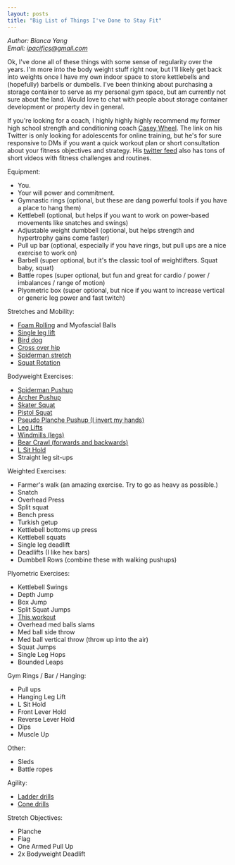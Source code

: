```yaml
---
layout: posts
title: "Big List of Things I've Done to Stay Fit"
---
```

*Author: Bianca Yang*<br>
*Email: <a href="mailto:ipacifics@gmail.com?subject=Hello from the XDRT Blog">ipacifics@gmail.com</a>*<br>

Ok, I've done all of these things with some sense of regularity over the years. I'm more into the
body weight stuff right now, but I'll likely get back into weights once I have my own indoor space to store
kettlebells and (hopefully) barbells or dumbells. I've been thinking about purchasing a storage container to
serve as my personal gym space, but am currently not sure about the land. Would love to chat with people
about storage container development or property dev in general.

If you're looking for a coach, I highly highly highly recommend my former high school strength and conditioning
coach [Casey Wheel](https://twitter.com/coachwheel). The link on his Twitter is only looking for adolescents for
online training, but he's for sure responsive to DMs if you want a quick workout plan or short consultation about
your fitness objectives and strategy. His [twitter feed](https://twitter.com/coachwheel) also has tons of short
videos with fitness challenges and routines.

Equipment:
* You.
* Your will power and commitment.
* Gymnastic rings (optional, but these are dang powerful tools if you have a place to hang them)
* Kettlebell (optional, but helps if you want to work on power-based movements like snatches and swings)
* Adjustable weight dumbbell (optional, but helps strength and hypertrophy gains come faster)
* Pull up bar (optional, especially if you have rings, but pull ups are a nice exercise to work on)
* Barbell (super optional, but it's the classic tool of weightlifters. Squat baby, squat)
* Battle ropes (super optional, but fun and great for cardio / power / imbalances / range of motion)
* Plyometric box (super optional, but nice if you want to increase vertical or generic leg power and fast twitch)

Stretches and Mobility:
* [Foam Rolling](https://www.runnersworld.com/health-injuries/a20812623/how-to-use-a-foam-roller-0/) and Myofascial Balls
* [Single leg lift](https://www.youtube.com/watch?v=MnesVI6GJHA&t=25s)
* [Bird dog](https://www.youtube.com/watch?v=k2azbhhuKuM)
* [Cross over hip](https://www.youtube.com/watch?v=BNe45BhZqRY&t=20s)
* [Spiderman stretch](https://www.youtube.com/watch?v=dG9lniL65wU)
* [Squat Rotation](https://www.youtube.com/watch?v=w4IdAUSHJUU)

Bodyweight Exercises:
* [Spiderman Pushup](https://www.youtube.com/watch?v=fSoigipsZM8)
* [Archer Pushup](https://www.youtube.com/watch?v=w4TtOfOWV2A)
* [Skater Squat](https://www.youtube.com/watch?v=eC8a5nxz22w)
* [Pistol Squat](https://www.youtube.com/watch?v=8tqKpdY7_vE)
* [Pseudo Planche Pushup (I invert my hands)](https://www.youtube.com/watch?v=C-SML6xnVkI)
* [Leg Lifts](https://www.youtube.com/watch?v=lktF6euie0o)
* [Windmills (legs)](https://www.youtube.com/watch?v=Ce0vhkXA2Gc)
* [Bear Crawl (forwards and backwards)](https://www.youtube.com/watch?v=2yAWjVCT1VQ)
* [L Sit Hold](https://www.youtube.com/watch?v=LCoq2cTggQQ)
* Straight leg sit-ups

Weighted Exercises:
* Farmer's walk (an amazing exercise. Try to go as heavy as possible.)
* Snatch
* Overhead Press
* Split squat
* Bench press
* Turkish getup
* Kettlebell bottoms up press
* Kettlebell squats
* Single leg deadlift
* Deadlifts (I like hex bars)
* Dumbbell Rows (combine these with walking pushups)

Plyometric Exercises:
* Kettlebell Swings
* Depth Jump
* Box Jump
* Split Squat Jumps
* [This workout](https://imgur.com/SP6yJ)
* Overhead med balls slams
* Med ball side throw
* Med ball vertical throw (throw up into the air)
* Squat Jumps
* Single Leg Hops
* Bounded Leaps

Gym Rings / Bar / Hanging:
* Pull ups
* Hanging Leg Lift
* L Sit Hold
* Front Lever Hold
* Reverse Lever Hold
* Dips
* Muscle Up

Other:
* Sleds
* Battle ropes

Agility:
* [Ladder drills](https://www.youtube.com/watch?v=iICTuTZCJyM)
* [Cone drills](https://www.youtube.com/watch?v=_oJRFrj_gVc)

Stretch Objectives:
* Planche
* Flag
* One Armed Pull Up
* 2x Bodyweight Deadlift
